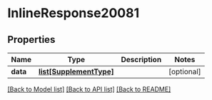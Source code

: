 # InlineResponse20081

## Properties
Name | Type | Description | Notes
------------ | ------------- | ------------- | -------------
**data** | [**list[SupplementType]**](SupplementType.md) |  | [optional] 

[[Back to Model list]](../README.md#documentation-for-models) [[Back to API list]](../README.md#documentation-for-api-endpoints) [[Back to README]](../README.md)


